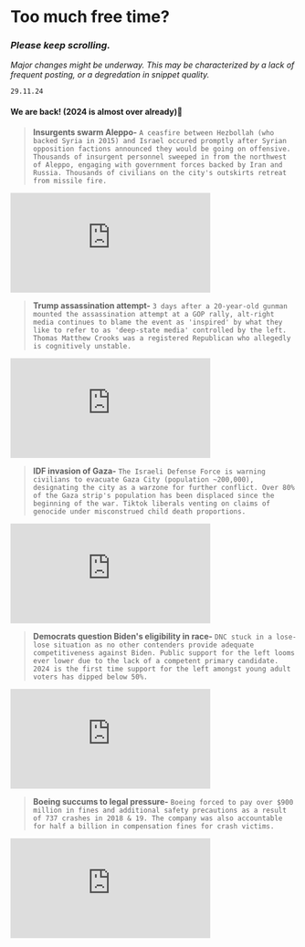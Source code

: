 # Too much free time?
### *Please keep scrolling.*

*Major changes might be underway. This may be characterized by a lack of frequent posting, or a degredation in snippet quality.*
<link rel="stylesheet" href="https://unpkg.com/aos@next/dist/aos.css"/>

  <link rel="stylesheet" href="https://unpkg.com/aos@next/dist/aos.css" />
<script src="https://unpkg.com/aos@next/dist/aos.js"></script>
<script>
    AOS.init()
</script>

`29.11.24`
#### We are back! (2024 is almost over already)🫠

> **Insurgents swarm Aleppo-** `A ceasfire between Hezbollah (who backed Syria in 2015) and Israel occured promptly after Syrian opposition factions announced they would be going on offensive. Thousands of insurgent personnel sweeped in from the northwest of Aleppo, engaging with government forces backed by Iran and Russia. Thousands of civilians on the city's outskirts retreat from missile fire.`
<div data-aos="fade-in"
    data-aos-offset="150"
    data-aos-delay="100"
    data-aos-duration="500"
    data-aos-easing="ease-in-out"
    data-aos-anchor-placement="center"> <iframe width="350" height="175" src="https://www.youtube.com/embed/_kAHDo3yaKc?si=h6Ol3kwswCOHlKvq" title="YouTube video player" frameborder="0" allow="accelerometer; autoplay; clipboard-write; encrypted-media; gyroscope; picture-in-picture; web-share" referrerpolicy="strict-origin-when-cross-origin" allowfullscreen></iframe>
</div>

> **Trump assassination attempt-** `3 days after a 20-year-old gunman mounted the assassination attempt at a GOP rally, alt-right media continues to blame the event as 'inspired' by what they like to refer to as 'deep-state media' controlled by the left. Thomas Matthew Crooks was a registered Republican who allegedly is cognitively unstable.`
<div data-aos="fade-in"
    data-aos-offset="150"
    data-aos-delay="100"
    data-aos-duration="500"
    data-aos-easing="ease-in-out"
    data-aos-anchor-placement="center"> <iframe width="350" height="175" src="https://www.youtube.com/embed/ZJ7fs19SSuk?si=wtchEhXMh_Gb5xkd" title="YouTube video player" frameborder="0" allow="accelerometer; autoplay; clipboard-write; encrypted-media; gyroscope; picture-in-picture; web-share" referrerpolicy="strict-origin-when-cross-origin" allowfullscreen></iframe>
</div>

> **IDF invasion of Gaza-** `The Israeli Defense Force is warning civilians to evacuate Gaza City (population ~200,000), designating the city as a warzone for further conflict. Over 80% of the Gaza strip's population has been displaced since the beginning of the war. Tiktok liberals venting on claims of genocide under misconstrued child death proportions.`
<div data-aos="fade-in"
    data-aos-offset="150"
    data-aos-delay="100"
    data-aos-duration="500"
    data-aos-easing="ease-in-out"
    data-aos-anchor-placement="center"> <iframe width="350" height="175" src="https://www.youtube.com/embed/7Jyc-LzXqk0?si=TUww-4NQbQO8wN8K" title="YouTube video player" frameborder="0" allow="accelerometer; autoplay; clipboard-write; encrypted-media; gyroscope; picture-in-picture; web-share" referrerpolicy="strict-origin-when-cross-origin" allowfullscreen></iframe>
</div>

> **Democrats question Biden's eligibility in race-** `DNC stuck in a lose-lose situation as no other contenders provide adequate competitiveness against Biden. Public support for the left looms ever lower due to the lack of a competent primary candidate. 2024 is the first time support for the left amongst young adult voters has dipped below 50%.`
<div data-aos="fade-in"
    data-aos-offset="150"
    data-aos-delay="100"
    data-aos-duration="500"
    data-aos-easing="ease-in-out"
    data-aos-anchor-placement="center"> <iframe width="350" height="175" src="https://www.youtube.com/embed/6LPuKVG1teQ?si=veeab1X1mVVRes6Z" title="YouTube video player" frameborder="0" allow="accelerometer; autoplay; clipboard-write; encrypted-media; gyroscope; picture-in-picture; web-share" referrerpolicy="strict-origin-when-cross-origin" allowfullscreen></iframe>
</div>

> **Boeing succums to legal pressure-** `Boeing forced to pay over $900 million in fines and additional safety precautions as a result of 737 crashes in 2018 & 19. The company was also accountable for half a billion in compensation fines for crash victims.`
<div data-aos="fade-in"
    data-aos-offset="150"
    data-aos-delay="100"
    data-aos-duration="500"
    data-aos-easing="ease-in-out"
    data-aos-anchor-placement="center"> <iframe width="350" height="175" src="https://www.youtube-nocookie.com/embed/URoVKPVDKPU?si=p-PX41cvp0CDFn71" title="YouTube video player" frameborder="0" allow="accelerometer; autoplay; clipboard-write; encrypted-media; gyroscope; picture-in-picture; web-share" referrerpolicy="strict-origin-when-cross-origin" allowfullscreen></iframe>
</div>
